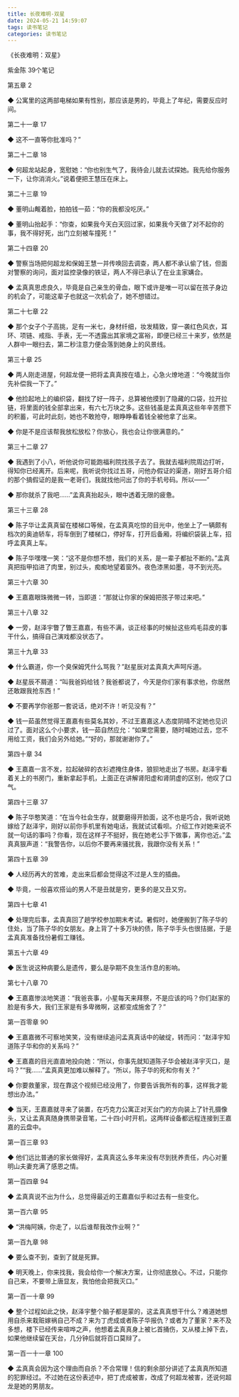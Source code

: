 ```yaml
---
title: 长夜难明-双星
date: 2024-05-21 14:59:07
tags: 读书笔记
categories: 读书笔记
---
```

《长夜难明：双星》

紫金陈
39个笔记

第五章 2

◆ 公寓里的这两部电梯如果有性别，那应该是男的，毕竟上了年纪，需要反应时间。


第二十一章 17

◆ 这不一直等你批准吗？”


第二十二章 18

◆ 何超龙站起身，宽慰她：“你也别生气了，我待会儿就去试探她。我先给你服务一下，让你消消火。”说着便把王慧压在床上。


第二十三章 19

◆ 董明山觍着脸，拍拍钱一茹：“你的我都没吃厌。”

◆ 董明山抬起手：“你查，如果我今天白天回过家，如果我今天做了对不起你的事，我不得好死，出门立刻被车撞死！”


第二十四章 20

◆ 警察当场把何超龙和保姆王慧一并传唤回去调查，两人都不承认偷了钱，但面对警察的询问，面对监控录像的铁证，两人不得已承认了在业主家媾合。

◆ 孟真真思虑良久，毕竟是自己亲生的骨血，眼下或许是唯一可以留在孩子身边的机会了，可能这辈子也就这一次机会了，她不想错过。


第二十七章 22

◆ 那个女子个子高挑，足有一米七，身材纤细，妆发精致，穿一袭红色风衣，耳环、项链、戒指、手表，无一不透露出其家境之富裕，即便已经三十来岁，依然是人群中一眼扫去，第二秒注意力便会落到她身上的风景线。


第三十章 25

◆ 两人刚走进屋，何超龙便一把将孟真真按在墙上，心急火燎地道：“今晚就当你先补偿我一下了。”

◆ 他捡起地上的编织袋，翻找了好一阵子，总算被他摸到了隐藏的口袋，拉开拉链，将里面的钱全部拿出来，有六七万块之多。这些钱虽是孟真真这些年辛苦攒下的积蓄，可此时此刻，她也不敢抢夺，眼睁睁看着钱全被他拿了出来。

◆ 你是不是应该帮我放松放松？你放心，我也会让你很满意的。”


第三十二章 27

◆ 我遇到了小八，听他说你可能跑福利院找孩子去了。我就去福利院周边打听，得知你已经离开。后来呢，我听说你找过五哥，问他办假证的渠道，刚好五哥介绍的那个搞假证的是我一老哥们，我就找他问出了你的手机号码。所以——”

◆ 那你就杀了我吧……”孟真真抬起头，眼中透着无限的疲惫。


第三十三章 28

◆ 陈子华让孟真真留在楼梯口等候，在孟真真吃惊的目光中，他坐上了一辆颇有档次的奥迪轿车，将车倒到了楼梯口，停好车，打开后备厢，将编织袋装上车，招呼孟真真上车。

◆ 陈子华嘿嘿一笑：“这不是你想不想，我们的关系，是一辈子都扯不断的。”孟真真把指甲掐进了肉里，别过头，痴痴地望着窗外。夜色漆黑如墨，寻不到光亮。


第三十六章 30

◆ 王嘉嘉眼珠微微一转，当即道：“那就让你家的保姆把孩子带过来吧。”


第三十八章 32

◆ 一旁，赵泽宇瞥了瞥王嘉嘉，有些不满，谈正经事的时候扯这些鸡毛蒜皮的事干什么，搞得自己演戏都没状态了。


第三十九章 33

◆ 什么霸道，你一个臭保姆凭什么骂我？”赵星辰对孟真真大声呵斥道。

◆ 赵星辰不屑道：“叫我爸妈给钱？我爸都说了，今天是你们家有事求他，你居然还敢跟我抢东西！”

◆ 不要再学你爸那一套说话，绝对不许！听见没有？”

◆ 钱一茹虽然觉得王嘉嘉有些莫名其妙，不过王嘉嘉这人态度阴晴不定她也见识过了。面对这么个小要求，钱一茹自然应允：“如果您需要，随时喊她过去，您不用给工资，我们会另外给她。”“好的，那就谢谢你了。”


第四十章 34

◆ 王嘉嘉一言不发，拉起破碎的衣衫遮掩住身体，狼狈地走出了书房。赵泽宇看着关上的书房门，重新拿起手机，上面正在讲解肾阳虚和肾阴虚的区别，他叹了口气。


第四十三章 37

◆ 陈子华憨笑道：“在当今社会生存，就要磨得开脸面，这不也是巧合，我听说她嫁给了赵泽宇，刚好以前你手机里有她电话，我就试试看呗。介绍工作对她来说不就一句话的事吗？你看，现在这样子不挺好，我在她老公手下做事，离你也近。”孟真真狠声道：“我警告你，以后你不要再来骚扰我，我跟你没有关系！”


第四十五章 39

◆ 人经历再大的苦难，走出来后都会觉得这不过是人生的插曲。

◆ 毕竟，一般喜欢搭讪的男人不是丑就是穷，更多的是又丑又穷。


第四十七章 41

◆ 处理完后事，孟真真回了趟学校参加期末考试。暑假时，她便搬到了陈子华的住处，当了陈子华的女朋友。身上背了十多万块的债，陈子华手头也很拮据，于是孟真真准备找份暑假工赚钱。


第五十六章 49

◆ 医生说这种病要么是遗传，要么是孕期不良生活作息的影响。


第七十八章 70

◆ 王嘉嘉惨淡地笑道：“我爸丧事，小星每天来拜祭，不是应该的吗？你们赵家的脸是有多大，我们王家是有多卑微啊，这都变成施舍了？”


第一百零章 90

◆ 王嘉嘉微不可察地笑笑，没有继续追问孟真真话中的破绽，转而问：“赵泽宇知道陈子华和你的关系吗？”

◆ 王嘉嘉的目光直直地投向她：“所以，你事先就知道陈子华会被赵泽宇灭口，是吗？”“我……”孟真真更加难以解释了。“所以，陈子华的死和你有关？”

◆ 你要救董家，现在靠这个视频已经没用了，你要告诉我所有的事，这样我才能想出办法。”

◆ 当天，王嘉嘉就寻来了装置，在巧克力公寓正对天台门的方向装上了针孔摄像头，又让孟真真随身携带录音笔，二十四小时开机，这两样设备都远程连接到王嘉嘉的云盘中。


第一百三章 93

◆ 他们远比普通的家长做得好，孟真真这么多年来没有尽到抚养责任，内心对董明山夫妻充满了感恩之情。


第一百四章 94

◆ 孟真真说不出为什么，总觉得最近的王嘉嘉似乎和过去有一些变化。


第一百六章 95

◆ “洪梅阿姨，你走了，以后谁帮我改作业啊？”


第一百九章 98

◆ 要么查不到，查到了就是死罪。

◆ 明天晚上，你来找我，我会给你一个解决方案，让你彻底放心。不过，只能你自己来，不要带上唐显友，我怕他会把我灭口。”


第一百一十章 99

◆ 整个过程如此之快，赵泽宇整个脑子都是蒙的，这孟真真想干什么？难道她想用自杀来栽赃嫁祸自己不成？来为丁虎成或者陈子华报仇？或者为了董家？来不及多想，楼下已经传来喧哗之声，他想着孟真真身上被匕首捅伤，又从楼上掉下去，如果他继续留在天台，几分钟后就将百口莫辩了。


第一百一十一章 100

◆ 孟真真会因为这个理由而自杀？不合常理！信的剩余部分讲述了孟真真所知道的犯罪经过。不过她在这份表述中，把丁虎成被害，改成了何超龙被害，还说何超龙是她的男朋友。

